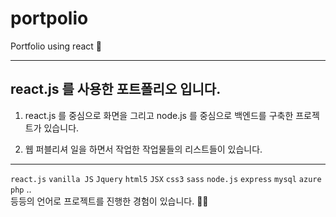 # portpolio
Portfolio using react 🍏

---

## react.js 를 사용한 포트폴리오 입니다.  

1. react.js 를 중심으로 화면을 그리고 node.js 를 중심으로 백엔드를 구축한 프로젝트가 있습니다.

2. 웹 퍼블리셔 일을 하면서 작업한 작업물들의 리스트들이 있습니다.

---

`react.js` `vanilla JS` `Jquery` `html5` `JSX` `css3` `sass` `node.js` `express` `mysql` `azure` `php` ..  
등등의 언어로 프로젝트를 진행한 경험이 있습니다. 🧚‍♀️
